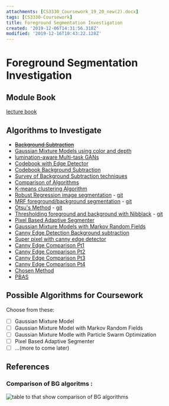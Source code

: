 ```yaml
---
attachments: [CS3330_Coursework_19_20_new(2).docx]
tags: [CS3330-Coursework]
title: Foreground Segmentation Investigation
created: '2019-12-06T14:31:56.318Z'
modified: '2019-12-16T10:43:22.128Z'
---
```


# Foreground Segmentation Investigation
## Module Book
[lecture book](http://web.ipac.caltech.edu/staff/fmasci/home/astro_refs/Digital_Image_Processing_2ndEd.pdf)
## Algorithms to Investigate
* [~~Background Subtraction~~](https://core.ac.uk/download/pdf/21746046.pdf)
* [Gaussian Mixture Models using color and depth](https://www.researchgate.net/publication/283026260_Background_subtraction_based_on_Gaussian_mixture_models_using_color_and_depth_information)
* [lumination-aware Multi-task GANs](https://www.researchgate.net/publication/330298262_Illumination-aware_Multi-task_GANs_for_Foreground_Segmentation)
* [Codebook with Edge Detector](https://hal.archives-ouvertes.fr/hal-01119135/document)
* [Codebook Background Subtraction](https://core.ac.uk/download/pdf/132197993.pdf)
* [Survey of Background Subtraction techniques](https://www.ijser.org/researchpaper/A-Survey-Background-Subtraction-Techniques.pdf)
* [Comparison of Algorithms](file:///C:/Users/Matas/Downloads/sensors-17-01945-v2.pdf)
* [K-means clustering Algorithm](https://github.com/chandana1332/Foreground-Background-segmentation)
* [Robust Regression image segmentation](https://arxiv.org/pdf/1607.02547.pdf) - [git](https://github.com/shervinmin/RANSAC-Based-Image-Segmentation/blob/master/zigzag_shervin.m)
* [MRF foreground/background segmentation](https://www.semanticscholar.org/paper/MRF-based-adaptive-approach-for-foreground-under-Zhao-He/431cc3c61951221a8c35225708efa7e6c9bb73a9) - [git](https://github.com/akanazawa/MRF)
* [Otsu's Method](https://medium.com/google-earth/otsus-method-for-image-segmentation-f5c48f405e) - [git](https://github.com/JRIngram/Document-Image-Binarization)
* [Thresholding foreground and background with Nibblack](https://s3.amazonaws.com/academia.edu.documents/43439997/1.pdf?response-content-disposition=inline%3B%20filename%3DIMAGE_SEGMENTATION_BY_USING_THRESHOLDING.pdf&X-Amz-Algorithm=AWS4-HMAC-SHA256&X-Amz-Credential=AKIAIWOWYYGZ2Y53UL3A%2F20191206%2Fus-east-1%2Fs3%2Faws4_request&X-Amz-Date=20191206T180540Z&X-Amz-Expires=3600&X-Amz-SignedHeaders=host&X-Amz-Signature=a3d8032d5ad034d0ce7f5d4ab97773193fefb4cc4a3b989b0dc35a12fbf819d7) - [git](https://github.com/JRIngram/Document-Image-Binarization)
* [Pixel Based Adaptive Segmenter](316445393_Implementation_of_Pixel_Based_Adaptive_Segmenter_method_for_tracking_and_counting_vehicles_in_visual_surveillance)
* [Gaussian Mixture Models with Markov Random Fields](https://www.ncbi.nlm.nih.gov/pmc/articles/PMC4545759/)
* [Canny Edge Detection Background subtraction](https://www.researchgate.net/publication/269991047_Detecting_and_Tracking_Moving_Objects_in_Video_Sequences_Using_Moving_Edge_Features#pf4)
* [Super pixel with canny edge detector](https://pdfs.semanticscholar.org/400a/27c254366054936d69a16d013994729994e4.pdf)
* [Canny Edge Comparison Pt1](http://d.researchbib.com/f/3nnJcwp21wYzAioF9xo2AmY3OupTIlpl9XqJk5ZwNkZl9JZxx3ZwNkZmV5YaOxMt.pdf)
* [Canny Edge Comparison Pt2](http://airccse.org/journal/jcsit/1211csit20.pdf)
* [Canny Edge Comparison Pt3](http://ijsart.com/Content/PDFDocuments/IJSARTV5I429940.pdf)
* [Canny Edge Comparison Pt4](https://pdfs.semanticscholar.org/1f2a/c2b9ef743be79a40bcef23bfa3a5bf750b36.pdf)
* [Chosen Method](https://www.ncbi.nlm.nih.gov/pmc/articles/PMC6630551/)
* [PBAS](http://citeseerx.ist.psu.edu/viewdoc/download?doi=10.1.1.364.4347&rep=rep1&type=pdf)
## Possible Algorithms for Coursework
Choose from these:
- [ ] Gaussian Mixture Model
- [ ] Gaussian Mixture Model with Markov Random Fields
- [ ] Gaussian Mixture Modle with Particle Swarm Optimization 
- [ ] Pixel Based Adaptive Segmenter
- [ ] ...(more to come later)
## References
### Comparison of BG algoritms :
![table to that show comparison of BG algorithms](https://qph.fs.quoracdn.net/main-qimg-253c01858c600b5cbf9cac4569579ff0)
